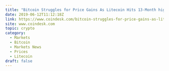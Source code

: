 ```yaml
---
title: "Bitcoin Struggles for Price Gains As Litecoin Hits 13-Month high"
date: 2019-06-12T11:12:18Z
link: https://www.coindesk.com/bitcoin-struggles-for-price-gains-as-litecoin-hits-13-month-high?utm_medium=RSS&utm_source=hune
site: www.coindesk.com
topic: crypto
category:
  - Markets
  - Bitcoin
  - Markets News
  - Prices
  - Litecoin
draft: false
---
```

